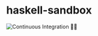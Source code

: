 # haskell-sandbox

![Continuous Integration 👮‍♂️](https://github.com/godu/haskell-sandbox/workflows/Continuous%20Integration%20%F0%9F%91%AE%E2%80%8D%E2%99%82%EF%B8%8F/badge.svg)
